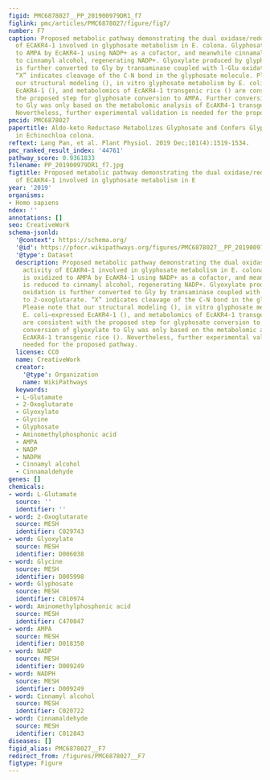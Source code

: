 ```yaml
---
figid: PMC6878027__PP_201900979DR1_f7
figlink: pmc/articles/PMC6878027/figure/fig7/
number: F7
caption: Proposed metabolic pathway demonstrating the dual oxidase/reductase activity
  of ECAKR4-1 involved in glyphosate metabolism in E. colona. Glyphosate is oxidized
  to AMPA by EcAKR4-1 using NADP+ as a cofactor, and meanwhile cinnamaldehyde is reduced
  to cinnamyl alcohol, regenerating NADP+. Glyoxylate produced by glyphosate oxidation
  is further converted to Gly by transaminase coupled with l-Glu oxidation  to 2-oxoglutarate.
  “X” indicates cleavage of the C-N bond in the glyphosate molecule. Please note that
  our structural modeling (), in vitro glyphosate metabolism by E. coli–expressed
  EcAKR4-1 (), and metabolomics of EcAKR4-1 transgenic rice () are consistent with
  the proposed step for glyphosate conversion to AMPA. Further conversion of glyoxylate
  to Gly was only based on the metabolomic analysis of EcAKR4-1 transgenic rice ().
  Nevertheless, further experimental validation is needed for the proposed pathway.
pmcid: PMC6878027
papertitle: Aldo-keto Reductase Metabolizes Glyphosate and Confers Glyphosate Resistance
  in Echinochloa colona.
reftext: Lang Pan, et al. Plant Physiol. 2019 Dec;181(4):1519-1534.
pmc_ranked_result_index: '44761'
pathway_score: 0.9361833
filename: PP_201900979DR1_f7.jpg
figtitle: Proposed metabolic pathway demonstrating the dual oxidase/reductase activity
  of ECAKR4-1 involved in glyphosate metabolism in E
year: '2019'
organisms:
- Homo sapiens
ndex: ''
annotations: []
seo: CreativeWork
schema-jsonld:
  '@context': https://schema.org/
  '@id': https://pfocr.wikipathways.org/figures/PMC6878027__PP_201900979DR1_f7.html
  '@type': Dataset
  description: Proposed metabolic pathway demonstrating the dual oxidase/reductase
    activity of ECAKR4-1 involved in glyphosate metabolism in E. colona. Glyphosate
    is oxidized to AMPA by EcAKR4-1 using NADP+ as a cofactor, and meanwhile cinnamaldehyde
    is reduced to cinnamyl alcohol, regenerating NADP+. Glyoxylate produced by glyphosate
    oxidation is further converted to Gly by transaminase coupled with l-Glu oxidation 
    to 2-oxoglutarate. “X” indicates cleavage of the C-N bond in the glyphosate molecule.
    Please note that our structural modeling (), in vitro glyphosate metabolism by
    E. coli–expressed EcAKR4-1 (), and metabolomics of EcAKR4-1 transgenic rice ()
    are consistent with the proposed step for glyphosate conversion to AMPA. Further
    conversion of glyoxylate to Gly was only based on the metabolomic analysis of
    EcAKR4-1 transgenic rice (). Nevertheless, further experimental validation is
    needed for the proposed pathway.
  license: CC0
  name: CreativeWork
  creator:
    '@type': Organization
    name: WikiPathways
  keywords:
  - L-Glutamate
  - 2-Oxoglutarate
  - Glyoxylate
  - Glycine
  - Glyphosate
  - Aminomethylphosphonic acid
  - AMPA
  - NADP
  - NADPH
  - Cinnamyl alcohol
  - Cinnamaldehyde
genes: []
chemicals:
- word: L-Glutamate
  source: ''
  identifier: ''
- word: 2-Oxoglutarate
  source: MESH
  identifier: C029743
- word: Glyoxylate
  source: MESH
  identifier: D006038
- word: Glycine
  source: MESH
  identifier: D005998
- word: Glyphosate
  source: MESH
  identifier: C010974
- word: Aminomethylphosphonic acid
  source: MESH
  identifier: C470047
- word: AMPA
  source: MESH
  identifier: D018350
- word: NADP
  source: MESH
  identifier: D009249
- word: NADPH
  source: MESH
  identifier: D009249
- word: Cinnamyl alcohol
  source: MESH
  identifier: C020722
- word: Cinnamaldehyde
  source: MESH
  identifier: C012843
diseases: []
figid_alias: PMC6878027__F7
redirect_from: /figures/PMC6878027__F7
figtype: Figure
---
```

